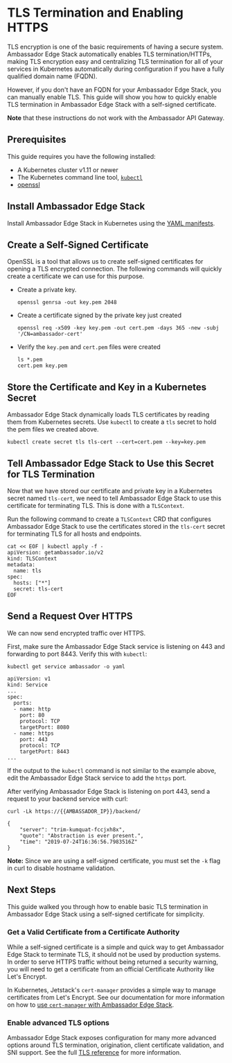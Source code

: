 # TLS Termination and Enabling HTTPS

TLS encryption is one of the basic requirements of having a secure system. Ambassador Edge Stack automatically enables TLS termination/HTTPs, making TLS encryption easy and centralizing TLS termination for all of your services in Kubernetes automatically during configuration if you have a fully qualified domain name (FQDN).

However, if you don't have an FQDN for your Ambassador Edge Stack, you can manually enable TLS. This guide will show you how to quickly enable TLS termination in Ambassador Edge Stack with a self-signed certificate.

**Note** that these instructions do not work with the Ambassador API Gateway.

## Prerequisites

This guide requires you have the following installed:

- A Kubernetes cluster v1.11 or newer
- The Kubernetes command line tool, [`kubectl`](https://kubernetes.io/docs/tasks/tools/install-kubectl/)
- [openssl](https://www.openssl.org/source/)

## Install Ambassador Edge Stack

Install Ambassador Edge Stack in Kubernetes using the [YAML manifests](../install).

## Create a Self-Signed Certificate

OpenSSL is a tool that allows us to create self-signed certificates for opening a TLS encrypted connection. The following commands will quickly create a certificate we can use for this purpose.

- Create a private key.

   ```
   openssl genrsa -out key.pem 2048
   ```

- Create a certificate signed by the private key just created

   ```
   openssl req -x509 -key key.pem -out cert.pem -days 365 -new -subj '/CN=ambassador-cert'
   ```

- Verify the `key.pem` and `cert.pem` files were created

   ```
   ls *.pem
   cert.pem	key.pem
   ```

## Store the Certificate and Key in a Kubernetes Secret

Ambassador Edge Stack dynamically loads TLS certificates by reading them from Kubernetes secrets. Use `kubectl` to create a `tls` secret to hold the pem files we created above.

```
kubectl create secret tls tls-cert --cert=cert.pem --key=key.pem
```

## Tell Ambassador Edge Stack to Use this Secret for TLS Termination

Now that we have stored our certificate and private key in a Kubernetes secret named `tls-cert`, we need to tell Ambassador Edge Stack to use this certificate for terminating TLS. This is done with a `TLSContext`.

Run the following command to create a `TLSContext` CRD that configures Ambassador Edge Stack to use the certificates stored in the `tls-cert` secret for terminating TLS for all hosts and endpoints.

```shell
cat << EOF | kubectl apply -f -
apiVersion: getambassador.io/v2
kind: TLSContext
metadata:
  name: tls
spec:
  hosts: ["*"]
  secret: tls-cert
EOF
```

## Send a Request Over HTTPS

We can now send encrypted traffic over HTTPS.

First, make sure the Ambassador Edge Stack service is listening on 443 and forwarding to port 8443. Verify this with `kubectl`:

```
kubectl get service ambassador -o yaml

apiVersion: v1
kind: Service
...
spec:
  ports:
  - name: http
    port: 80
    protocol: TCP
    targetPort: 8080
  - name: https
    port: 443
    protocol: TCP
    targetPort: 8443
...
```

If the output to the `kubectl` command is not similar to the example above, edit the Ambassador Edge Stack service to add the `https` port.

After verifying Ambassador Edge Stack is listening on port 443, send a request to your backend service with curl:

```
curl -Lk https://{{AMBASSADOR_IP}}/backend/

{
    "server": "trim-kumquat-fccjxh8x",
    "quote": "Abstraction is ever present.",
    "time": "2019-07-24T16:36:56.7983516Z"
}
```

**Note:** Since we are using a self-signed certificate, you must set the `-k` flag in curl to disable hostname validation.

## Next Steps

This guide walked you through how to enable basic TLS termination in Ambassador Edge Stack using a self-signed certificate for simplicity. 

### Get a Valid Certificate from a Certificate Authority

While a self-signed certificate is a simple and quick way to get Ambassador Edge Stack to terminate TLS, it should not be used by production systems. In order to serve HTTPS traffic without being returned a security warning, you will need to get a certificate from an official Certificate Authority like Let's Encrypt.

In Kubernetes, Jetstack's `cert-manager` provides a simple way to manage certificates from Let's Encrypt. See our documentation for more information on how to [use `cert-manager` with Ambassador Edge Stack](../cert-manager).

### Enable advanced TLS options

Ambassador Edge Stack exposes configuration for many more advanced options around TLS termination, origination, client certificate validation, and SNI support. See the full [TLS reference](../../reference/core/tls) for more information.
